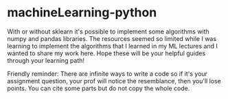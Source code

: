 # machineLearning-python
With or without sklearn it's possible to implement some algorithms with numpy and pandas libraries. 
The resources seemed so limited while I was learning to implement the algorithms that I learned in my ML lectures and I wanted to share my work here.
Hope these will be your helpful guides through your learning path!

Friendly reminder: There are infinite ways to write a code so if it's your assignment question, your prof will notice the resemblance, then you'll lose points. You can cite some parts but do not copy the whole code.

